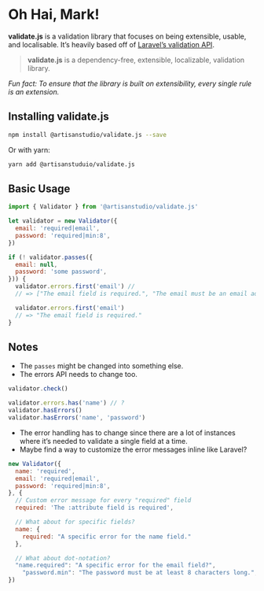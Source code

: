 # Oh Hai, Mark!

**validate.js** is a validation library that focuses on being extensible, usable, and localisable. It’s heavily based off of [Laravel’s validation API](https://laravel.com/docs/5.7/validation).

> **validate.js** is a dependency-free, extensible, localizable, validation library.

*Fun fact: To ensure that the library is built on extensibility, every single rule is an extension.*

## Installing **validate.js**

```bash
npm install @artisanstudio/validate.js --save
```

Or with yarn:

```bash
yarn add @artisanstuduio/validate.js
```

## Basic Usage

```javascript
import { Validator } from '@artisanstudio/validate.js'

let validator = new Validator({
  email: 'required|email',
  password: 'required|min:8',
})

if (! validator.passes({
  email: null,
  password: 'some password',
})) {
  validator.errors.first('email') //
  // => ["The email field is required.", "The email must be an email address."]

  validator.errors.first('email')
  // => "The email field is required."
}
```

## Notes

- The  `passes` might be changed into something else.
- The errors API needs to change too.

```javascript
validator.check()

validator.errors.has('name') // ?
validator.hasErrors()
validator.hasErrors('name', 'password')
```

- The error handling has to change since there are a lot of instances where it’s needed to validate a single field at a time.
- Maybe find a way to customize the error messages inline like Laravel?

```javascript
new Validator({
  name: 'required',
  email: 'required|email',
  password: 'required|min:8',
}, {
  // Custom error message for every "required" field
  required: 'The :attribute field is required',

  // What about for specific fields?
  name: {
    required: "A specific error for the name field."
  },

  // What about dot-notation?
  "name.required": "A specific error for the email field?",
 	"password.min": "The password must be at least 8 characters long.",
})
```

